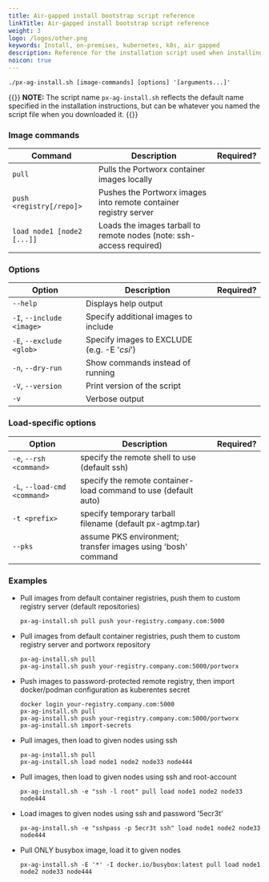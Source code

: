```yaml
---
title: Air-gapped install bootstrap script reference
linkTitle: Air-gapped install bootstrap script reference
weight: 3
logo: /logos/other.png
keywords: Install, on-premises, kubernetes, k8s, air gapped
description: Reference for the installation script used when installing or upgrading Portworx on an air-gapped cluster
noicon: true
---
```


```text
./px-ag-install.sh [image-commands] [options] '[arguments...]'
```

{{<info>}}
**NOTE:** The script name `px-ag-install.sh` reflects the default name specified in the installation instructions, but can be whatever you named the script file when you downloaded it.
{{</info>}}

### Image commands

|**Command**|**Description**|**Required?**|
|----|----|----|
| `pull` | Pulls the Portworx container images locally | |
| `push <registry[/repo]>` | Pushes the Portworx images into remote container registry server | |
| `load node1 [node2 [...]]` | Loads the images tarball to remote nodes  (note: ssh-access required) | |

### Options

|**Option**|**Description**|**Required?**|
|----|----|----|
| `--help` | Displays help output | |
| `-I`, `--include <image>` | Specify additional images to include | |
| `-E`, `--exclude <glob>` | Specify images to EXCLUDE  (e.g. -E '*csi*') | |
| `-n`, `--dry-run` | Show commands instead of running | |
| `-V`, `--version` | Print version of the script | |
| `-v` | Verbose output | |

### Load-specific options

|**Option**|**Description**|**Required?**|
|----|----|----|
| `-e`, `--rsh <command>`       | specify the remote shell to use  (default ssh) |
| `-L`, `--load-cmd <command>`  | specify the remote container-load command to use  (default auto) |
| `-t <prefix>`              | specify temporary tarball filename  (default px-agtmp.tar) |
| `--pks`                    | assume PKS environment; transfer images using 'bosh' command |

### Examples

* Pull images from default container registries, push them to custom registry server (default repositories)

    ```text
    px-ag-install.sh pull push your-registry.company.com:5000
    ```

* Pull images from default container registries, push them to custom registry server and portworx repository

    ```text
    px-ag-install.sh pull
    px-ag-install.sh push your-registry.company.com:5000/portworx
    ```

* Push images to password-protected remote registry, then import docker/podman configuration as kuberentes secret

    ```text
    docker login your-registry.company.com:5000
    px-ag-install.sh pull
    px-ag-install.sh push your-registry.company.com:5000/portworx
    px-ag-install.sh import-secrets
    ```

* Pull images, then load to given nodes using ssh

    ```text
    px-ag-install.sh pull
    px-ag-install.sh load node1 node2 node33 node444
    ```

* Pull images, then load to given nodes using ssh and root-account

    ```text
    px-ag-install.sh -e "ssh -l root" pull load node1 node2 node33 node444
    ```

* Load images to given nodes using ssh and password '5ecr3t'

    ```text
    px-ag-install.sh -e "sshpass -p 5ecr3t ssh" load node1 node2 node33 node444
    ```

* Pull ONLY busybox image, load it to given nodes

    ```text
    px-ag-install.sh -E '*' -I docker.io/busybox:latest pull load node1 node2 node33 node444
    ```

